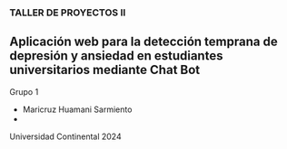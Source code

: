 ### TALLER DE PROYECTOS II

## Aplicación web  para la detección temprana de depresión y ansiedad en estudiantes universitarios mediante Chat Bot

Grupo 1


- Maricruz Huamani Sarmiento
- 




Universidad Continental 2024
